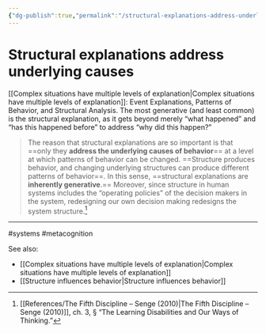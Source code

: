 ```yaml
---
{"dg-publish":true,"permalink":"/structural-explanations-address-underlying-causes/"}
---
```



# Structural explanations address underlying causes

[[Complex situations have multiple levels of explanation\|Complex situations have multiple levels of explanation]]: Event Explanations, Patterns of Behavior, and Structural Analysis. The most generative (and least common) is the structural explanation, as it gets beyond merely “what happened” and “has this happened before” to address “why did this happen?”

> The reason that structural explanations are so important is that ==only they **address the underlying causes of behavior**== at a level at which patterns of behavior can be changed. ==Structure produces behavior, and changing underlying structures can produce different patterns of behavior==. In this sense, ==structural explanations are **inherently generative**.== Moreover, since structure in human systems includes the “operating policies” of the decision makers in the system, redesigning our own decision making redesigns the system structure.[^1]


---
#systems #metacognition 

See also:
- [[Complex situations have multiple levels of explanation\|Complex situations have multiple levels of explanation]]
- [[Structure influences behavior\|Structure influences behavior]]

[^1]: [[References/The Fifth Discipline – Senge (2010)\|The Fifth Discipline – Senge (2010)]], ch. 3, § “The Learning Disabilities and Our Ways of Thinking.”